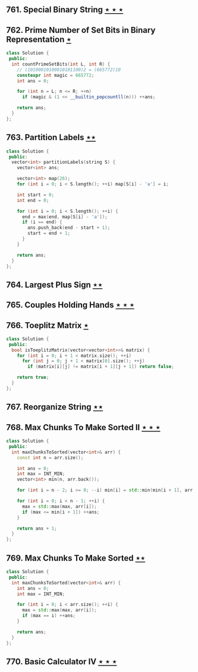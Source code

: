 ## 761. Special Binary String [$\star\star\star$](https://leetcode.com/problems/special-binary-string)

## 762. Prime Number of Set Bits in Binary Representation [$\star$](https://leetcode.com/problems/prime-number-of-set-bits-in-binary-representation)

```cpp
class Solution {
 public:
  int countPrimeSetBits(int L, int R) {
    // (10100010100010101100)2 = (665772)10
    constexpr int magic = 665772;
    int ans = 0;

    for (int n = L; n <= R; ++n)
      if (magic & (1 << __builtin_popcountll(n))) ++ans;

    return ans;
  }
};
```

## 763. Partition Labels [$\star\star$](https://leetcode.com/problems/partition-labels)

```cpp
class Solution {
 public:
  vector<int> partitionLabels(string S) {
    vector<int> ans;

    vector<int> map(26);
    for (int i = 0; i < S.length(); ++i) map[S[i] - 'a'] = i;

    int start = 0;
    int end = 0;

    for (int i = 0; i < S.length(); ++i) {
      end = max(end, map[S[i] - 'a']);
      if (i == end) {
        ans.push_back(end - start + 1);
        start = end + 1;
      }
    }

    return ans;
  }
};
```

## 764. Largest Plus Sign [$\star\star$](https://leetcode.com/problems/largest-plus-sign)

## 765. Couples Holding Hands [$\star\star\star$](https://leetcode.com/problems/couples-holding-hands)

## 766. Toeplitz Matrix [$\star$](https://leetcode.com/problems/toeplitz-matrix)

```cpp
class Solution {
 public:
  bool isToeplitzMatrix(vector<vector<int>>& matrix) {
    for (int i = 0; i + 1 < matrix.size(); ++i)
      for (int j = 0; j + 1 < matrix[0].size(); ++j)
        if (matrix[i][j] != matrix[i + 1][j + 1]) return false;

    return true;
  }
};
```

## 767. Reorganize String [$\star\star$](https://leetcode.com/problems/reorganize-string)

## 768. Max Chunks To Make Sorted II [$\star\star\star$](https://leetcode.com/problems/max-chunks-to-make-sorted-ii)

```cpp
class Solution {
 public:
  int maxChunksToSorted(vector<int>& arr) {
    const int n = arr.size();

    int ans = 0;
    int max = INT_MIN;
    vector<int> min(n, arr.back());

    for (int i = n - 2; i >= 0; --i) min[i] = std::min(min[i + 1], arr[i]);

    for (int i = 0; i < n - 1; ++i) {
      max = std::max(max, arr[i]);
      if (max <= min[i + 1]) ++ans;
    }

    return ans + 1;
  }
};
```

## 769. Max Chunks To Make Sorted [$\star\star$](https://leetcode.com/problems/max-chunks-to-make-sorted)

```cpp
class Solution {
 public:
  int maxChunksToSorted(vector<int>& arr) {
    int ans = 0;
    int max = INT_MIN;

    for (int i = 0; i < arr.size(); ++i) {
      max = std::max(max, arr[i]);
      if (max == i) ++ans;
    }

    return ans;
  }
};
```

## 770. Basic Calculator IV [$\star\star\star$](https://leetcode.com/problems/basic-calculator-iv)
